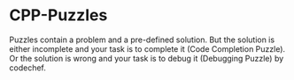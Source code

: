 # CPP-Puzzles
Puzzles contain a problem and a pre-defined solution. But the solution is either incomplete and your task is to complete it (Code Completion Puzzle). Or the solution is wrong and your task is to debug it (Debugging Puzzle) by codechef.
